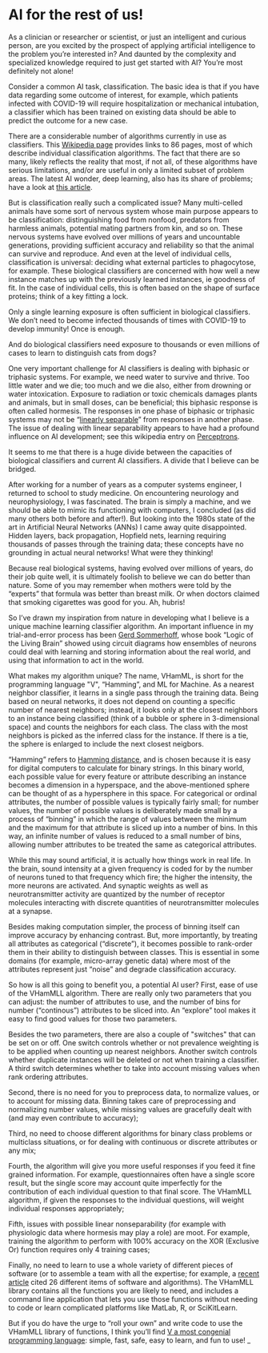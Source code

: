 # AI for the rest of us!
As a clinician or researcher or scientist, or just an intelligent and curious person, are you excited by the prospect of applying artificial intelligence to the problem you’re interested in? And daunted by the complexity and specialized knowledge required to just get started with AI? You’re most definitely not alone!

Consider a common AI task, classification. The basic idea is that if you have data regarding some outcome of interest, for example, which patients infected with COVID-19 will require hospitalization or mechanical intubation, a classifier which has been trained on existing data should be able to predict the outcome for a new case.

There are a considerable number of algorithms currently in use as classifiers. This [Wikipedia page](https://en.wikipedia.org/wiki/Category:Classification_algorithms) provides links to 86 pages, most of which describe individual classification algorithms. The fact that there are so many, likely reflects the reality that most, if not all, of these algorithms have serious limitations, and/or are useful in only a limited subset of problem areas. The latest AI wonder, deep learning, also has its share of problems; have a look at [this article](https://nautil.us/deep-learning-is-hitting-a-wall-14467/).

But is classification really such a complicated issue? Many multi-celled animals have some sort of nervous system whose main purpose appears to be classification: distinguishing food from nonfood, predators from harmless animals, potential mating partners from kin, and so on. These nervous systems have evolved over millions of years and uncountable generations, providing sufficient accuracy and reliability so that the animal can survive and reproduce. And even at the level of individual cells, classification is universal: deciding what external particles to phagocytose, for example.
These biological classifiers are concerned with how well a new instance matches up with the previously learned instances, ie goodness of fit. In the case of individual cells, this is often based on the shape of surface proteins; think of a key fitting a lock.

Only a single learning exposure is often sufficient in biological classifiers. We don’t need to become infected thousands of times with COVID-19 to develop immunity! Once is enough.

And do biological classifiers need exposure to thousands or even millions of cases to learn to distinguish cats from dogs?

One very important challenge for AI classifiers is dealing with biphasic or triphasic systems. For example, we need water to survive and thrive. Too little water and we die; too much and we die also, either from drowning or water intoxication. Exposure to radiation or toxic chemicals damages plants and animals, but in small doses, can be beneficial; this biphasic response is often called hormesis. The responses in one phase of biphasic or triphasic systems may not be “[linearly separable](https://en.wikipedia.org/wiki/Linear_separability)” from responses in another phase. The issue of dealing with linear separability appears to have had a profound influence on AI development; see this wikipedia entry on [Perceptrons](https://en.wikipedia.org/wiki/Perceptron).

It seems to me that there is a huge divide between the capacities of biological classifiers and current AI classifiers. A divide that I believe can be bridged.

After working for a number of years as a computer systems engineer, I returned to school to study medicine. On encountering neurology and neurophysiology, I was fascinated. The brain is simply a machine, and we should be able to mimic its functioning with computers, I concluded (as did many others both before and after!). But looking into the 1980s state of the art in Artificial Neural Networks (ANNs) I came away quite disappointed. Hidden layers, back propagation, Hopfield nets, learning requiring thousands of passes through the training data; these concepts have no grounding in actual neural networks! What were they thinking!

Because real biological systems, having evolved over millions of years, do their job quite well, it is ultimately foolish to believe we can do better than nature. Some of you may remember when mothers were told by the “experts” that formula was better than breast milk. Or when doctors claimed that smoking cigarettes was good for you. Ah, hubris!

So I’ve drawn my inspiration from nature in developing what I believe is a unique machine learning classifier algorithm. An important influence in my trial-and-error process has been [Gerd Sommerhoff](https://en.wikipedia.org/wiki/Gerd_Sommerhoff), whose book “Logic of the Living Brain” showed using circuit diagrams how ensembles of neurons could deal with learning and storing information about the real world, and using that information to act in the world. 

What makes my algorithm unique? The name, VHamML, is short for the programming language "V", “Hamming”, and ML for Machine. As a nearest neighbor classifier, it learns in a single pass through the training data. Being based on neural networks, it does not depend on counting a specific number of nearest neighbors; instead, it looks only at the closest neighbors to an instance being classified (think of a bubble or sphere in 3-dimensional space) and counts the neighbors for each class. The class with the most neighbors is picked as the inferred class for the instance. If there is a tie, the sphere is enlarged to include the next closest neigbors.

“Hamming” refers to [Hamming distance](https://en.wikipedia.org/wiki/Hamming_distance), and is chosen because it is easy for digital computers to calculate for binary strings. In this binary world, each possible value for every feature or attribute describing an instance becomes a dimension in a hyperspace, and the above-mentioned sphere can be thought of as a hypersphere in this space. For categorical or ordinal attributes, the number of possible values is typically fairly small; for number values, the number of possible values is deliberately made small by a process of “binning” in which the range of values between the minimum and the maximum for that attribute is sliced up into a number of bins. In this way, an infinite number of values is reduced to a small number of bins, allowing number attributes to be treated the same as categorical attributes.

While this may sound artificial, it is actually how things work in real life. In the brain, sound intensity at a given frequency is coded for by the number of neurons tuned to that frequency which fire; the higher the intensity, the more neurons are activated. And synaptic weights as well as neurotransmitter activity are quantized by the number of receptor molecules interacting with discrete quantities of neurotransmitter molecules at a synapse. 

Besides making computation simpler, the process of binning itself can improve accuracy by enhancing contrast. But, more importantly, by treating all attributes as categorical (“discrete”), it becomes possible to rank-order them in their ability to distinguish between classes. This is essential in some domains (for example, micro-array genetic data) where most of the attributes represent just “noise” and degrade classification accuracy. 

So how is all this going to benefit you, a potential AI user? First, ease of use of the VHamMLL algorithm. There are really only two parameters that you can adjust: the number of attributes to use, and the number of bins for number (“continous”) attributes to be sliced into. An “explore” tool makes it easy to find good values for those two parameters.

Besides the two parameters, there are also a couple of "switches" that can be set on or off. One switch controls whether or not prevalence weighting is to be applied when counting up nearest neighbors. Another switch controls whether duplicate instances will be deleted or not when training a classifier. A third switch determines whether to take into account missing values when rank ordering attributes.

Second, there is no need for you to preprocess data, to normalize values, or to account for missing data. Binning takes care of preprocessing and normalizing number values, while missing values are gracefully dealt with (and may even contribute to accuracy);

Third, no need to choose different algorithms for binary class problems or multiclass situations, or for dealing with continuous or discrete attributes or any mix;

Fourth, the algorithm will give you more useful responses if you feed it fine grained information. For example, questionnaires often have a single score result, but the single score may account quite imperfectly for the contribution of each individual question to that final score. The VHamMLL algorithm, if given the responses to the individual questions, will weight individual responses appropriately;

Fifth, issues with possible linear nonseparability (for example with physiologic data where hormesis may play a role) are moot. For example, training the algorithm to perform with 100% accuracy on the XOR (Exclusive Or) function requires only 4 training cases;

Finally, no need to learn to use a whole variety of different pieces of software (or to assemble a team with all the expertise; for example, a [recent article](https://www.sciencedirect.com/science/article/pii/S193131282200049X?via%3Dihub) cited 26 different items of software and algorithms). The VHamMLL library contains all the functions you are likely to need, and includes a command line application that lets you use those functions without needing to code or learn complicated platforms like MatLab, R, or SciKitLearn.

But if you do have the urge to “roll your own” and write code to use the VHamMLL library of functions, I think you’ll find [V a most congenial programming language](https://vlang.io): simple, fast, safe, easy to learn, and fun to use!
_
